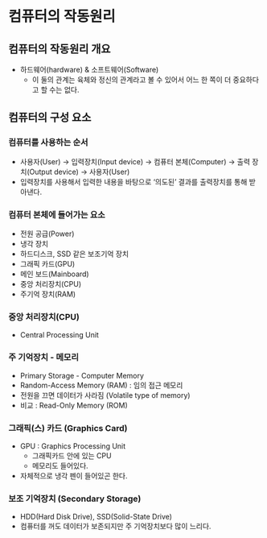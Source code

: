 # 컴퓨터의 작동원리

## 컴퓨터의 작동원리 개요

- 하드웨어(hardware) & 소프트웨어(Software)
  - 이 둘의 관계는 육체와 정신의 관계라고 볼 수 있어서 어느 한 쪽이 더 중요하다고 할 수는 없다.

## 컴퓨터의 구성 요소

### 컴퓨터를 사용하는 순서

- 사용자(User) → 입력장치(Input device) → 컴퓨터 본체(Computer) → 출력 장치(Output device) → 사용자(User)
- 입력장치를 사용해서 입력한 내용을 바탕으로 ‘의도된’ 결과를 출력장치를 통해 받아낸다.

### 컴퓨터 본체에 들어가는 요소

- 전원 공급(Power)
- 냉각 장치
- 하드디스크, SSD 같은 보조기억 장치
- 그래픽 카드(GPU)
- 메인 보드(Mainboard)
- 중앙 처리장치(CPU)
- 주기억 장치(RAM)

### 중앙 처리장치(CPU)

- Central Processing Unit

### 주 기억장치 - 메모리

- Primary Storage - Computer Memory
- Random-Access Memory (RAM) : 임의 접근 메모리
- 전원을 끄면 데이터가 사라짐 (Volatile type of memory)
- 비교 : Read-Only Memory (ROM)

### 그래픽(스) 카드 (Graphics Card)

- GPU : Graphics Processing Unit
  - 그래픽카드 안에 있는 CPU
  - 메모리도 들어있다.
- 자체적으로 냉각 펜이 들어있곤 한다.

### 보조 기억장치 (Secondary Storage)

- HDD(Hard Disk Drive), SSD(Solid-State Drive)
- 컴퓨터를 꺼도 데이터가 보존되지만 주 기억장치보다 많이 느리다.
